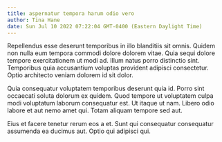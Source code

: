 ```yaml
---
title: aspernatur tempora harum odio vero
author: Tina Hane
date: Sun Jul 10 2022 07:22:04 GMT-0400 (Eastern Daylight Time)
---
```

Repellendus esse deserunt temporibus in illo blanditiis sit omnis. Quidem non nulla eum tempora commodi dolore dolorem vitae. Quia sequi dolore tempore exercitationem ut modi ad. Illum natus porro distinctio sint. Temporibus quia accusantium voluptas provident adipisci consectetur. Optio architecto veniam dolorem id sit dolor.

 Quia consequatur voluptatem temporibus deserunt quia id. Porro sint occaecati soluta dolorum ex quidem. Quod tempore ut voluptatem culpa modi voluptatum laborum consequatur est. Ut itaque ut nam. Libero odio labore et aut nemo amet qui. Totam aliquam tempore sed aut.

 Eius et facere tenetur rerum eos a et. Sunt qui consequatur consequatur assumenda ea ducimus aut. Optio qui adipisci qui.